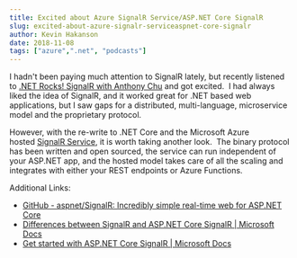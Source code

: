 ```yaml
---
title: Excited about Azure SignalR Service/ASP.NET Core SignalR
slug: excited-about-azure-signalr-serviceaspnet-core-signalr
author: Kevin Hakanson
date: 2018-11-08
tags: ["azure",".net", "podcasts"]
---
```

I hadn't been paying much attention to SignalR lately, but recently listened to [.NET Rocks! SignalR with Anthony Chu](https://dotnetrocks.com/?show=1583) and got excited.  I had always liked the idea of SignalR, and it worked great for .NET based web applications, but I saw gaps for a distributed, multi-language, microservice model and the proprietary protocol.

However, with the re-write to .NET Core and the Microsoft Azure hosted [SignalR Service](https://azure.microsoft.com/en-us/services/signalr-service/), it is worth taking another look.  The binary protocol has been written and open sourced, the service can run independent of your ASP.NET app, and the hosted model takes care of all the scaling and integrates with either your REST endpoints or Azure Functions.

Additional Links:

* [GitHub - aspnet/SignalR: Incredibly simple real-time web for ASP.NET Core](https://github.com/aspnet/SignalR) 
* [Differences between SignalR and ASP.NET Core SignalR | Microsoft Docs](https://docs.microsoft.com/en-us/aspnet/core/signalr/version-differences?view=aspnetcore-2.1) 
* [Get started with ASP.NET Core SignalR | Microsoft Docs](https://docs.microsoft.com/en-us/aspnet/core/tutorials/signalr?view=aspnetcore-2.1&tabs=visual-studio)